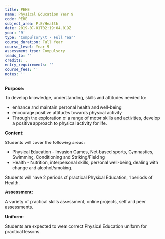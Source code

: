 ```yaml
---
title: PEHE
name: Physical Education Year 9
code: PEHE
subject_area: P.E/Health
date: 2019-07-01T02:19:04.019Z
year: '9'
type: "Compulsory\t - Full Year"
course_duration: Full Year
course_level: Year 9
assessment_type: Compulsory
leads_to: ''
credits: .
entry_requirements: ''
course_fees: ''
notes: ''
---
```

**Purpose:**

To develop knowledge, understanding, skills and attitudes needed to: 

* enhance and maintain personal health and well-being
* encourage positive attitudes towards physical activity
* Through the exploration of a range of motor skills and activities, develop a positive approach to physical activity for life.

**Content:**

Students will cover the following areas:

* Physical Education - Invasion Games, Net-based sports, Gymnastics, Swimming, Conditioning and Striking/Fielding
* Health - Nutrition, interpersonal skills, personal well-being, dealing with change and alcohol/smoking.

Students will have 2 periods of practical Physical Education, 1 periods of Health.

**Assessment:**

A variety of practical skills assessment, online projects, self and peer assessments.

**Uniform:** 

Students are expected to wear correct Physical Education uniform for practical lessons.
